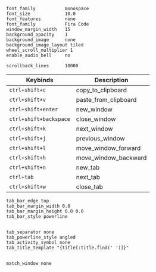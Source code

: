 ```config
font_family           monospace
font_size             10.0
font_features         none
font_family           Fira Code
window_margin_width   15
background_opacity    1
background_image      none
background_image_layout tiled
wheel_scroll_multiplier 1
enable_audio_bell     no

scrollback_lines      10000
```
| Keybinds | Description |
| --- | --- |
| `ctrl+shift+c` | copy_to_clipboard |
| `ctrl+shift+v` | paste_from_clipboard |
| `ctrl+shift+enter` | new_window |
| `ctrl+shift+backspace` | close_window |
| `ctrl+shift+k` | next_window |
| `ctrl+shift+j` | previous_window |
| `ctrl+shift+l` | move_window_forward |
| `ctrl+shift+h` | move_window_backward |
| `ctrl+shift+n` | new_tab |
| `ctrl+tab` | next_tab |
| `ctrl+shift+w` | close_tab |

```config
tab_bar_edge top
tab_bar_margin_width 0.0
tab_bar_margin_height 0.0 0.0
tab_bar_style powerline


tab_separator none
tab_powerline_style angled
tab_activity_symbol none
tab_title_template "{title[:title.find(' ')]}"


match_window none
```
